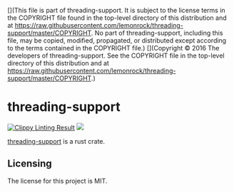 [](This file is part of threading-support. It is subject to the license terms in the COPYRIGHT file found in the top-level directory of this distribution and at https://raw.githubusercontent.com/lemonrock/threading-support/master/COPYRIGHT. No part of threading-support, including this file, may be copied, modified, propagated, or distributed except according to the terms contained in the COPYRIGHT file.)
[](Copyright © 2016 The developers of threading-support. See the COPYRIGHT file in the top-level directory of this distribution and at https://raw.githubusercontent.com/lemonrock/threading-support/master/COPYRIGHT.)

# threading-support

[![Clippy Linting Result](https://clippy.bashy.io/github/lemonrock/threading-support/master/badge.svg?style=plastic)](https://clippy.bashy.io/github/lemonrock/threading-support/master/log) [![](https://img.shields.io/badge/Code%20Style-rustfmt-brightgreen.svg?style=plastic)](https://github.com/rust-lang-nursery/rustfmt#configuring-rustfmt)

[threading-support] is a rust crate.


## Licensing

The license for this project is MIT.

[threading-support]: https://github.com/lemonrock/threading-support "threading-support GitHub page"
